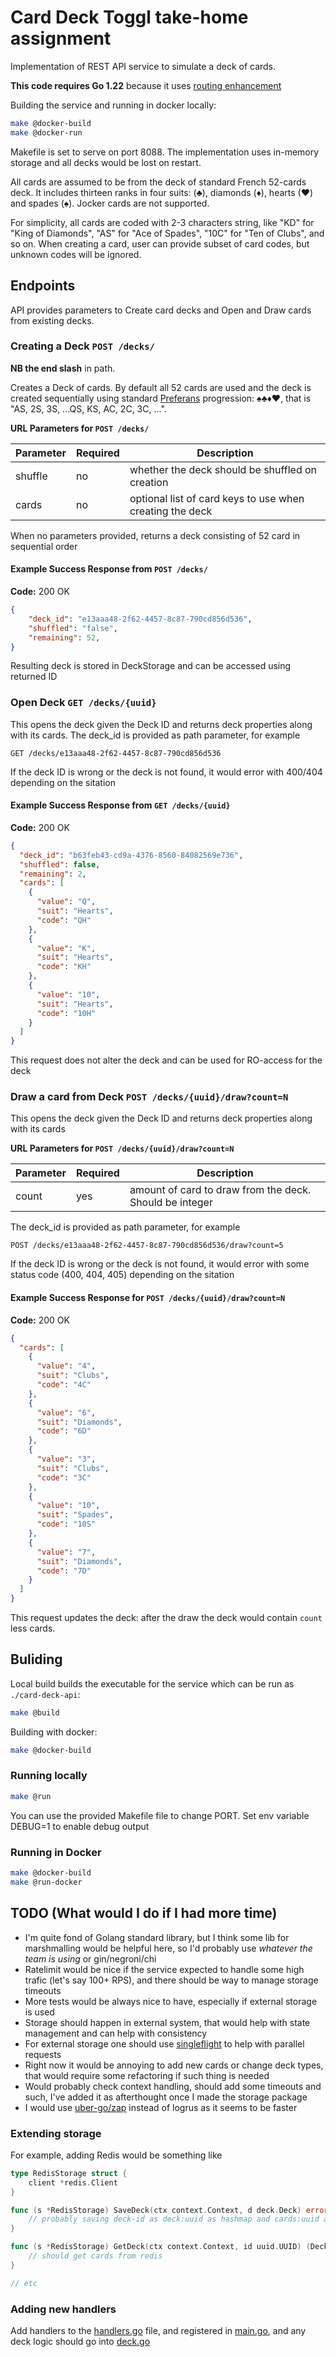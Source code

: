 # Card Deck Toggl take-home assignment

Implementation of REST API service to simulate a deck of cards.

**This code requires Go 1.22** because it uses [routing enhancement](https://go.dev/blog/routing-enhancements)

Building the service and running in docker locally:

```bash
make @docker-build
make @docker-run
```

Makefile is set to serve on port 8088. The implementation uses in-memory storage and all decks would be lost on restart.

All cards are assumed to be from the deck of standard French 52-cards deck. It includes thirteen ranks in four suits: (♣), diamonds (♦), hearts (♥) and spades (♠). Jocker cards are not supported.

For simplicity, all cards are coded with 2-3 characters string, like "KD" for "King of Diamonds", "AS" for "Ace of Spades", "10C" for "Ten of Clubs", and so on. When creating a card, user can provide subset of card codes, but unknown codes will be ignored.


## Endpoints

API provides parameters to Create card decks and Open and Draw cards from existing decks.

### Creating a Deck `POST /decks/`

**NB the end slash** in path.

Creates a Deck of cards. By default all 52 cards are used and the deck is created sequentially using standard [Preferans](https://en.wikipedia.org/wiki/Preferans) progression: ♠♣♦♥, that is "AS, 2S, 3S, ...QS, KS, AC, 2C, 3C, ...". 

**URL Parameters for `POST /decks/`**

| Parameter | Required | Description                                              |
| --------- | -------- | -------------------------------------------------------- |
| shuffle   | no       | whether the deck should be shuffled on creation          |
| cards     | no       | optional list of card keys to use when creating the deck |

When no parameters provided, returns a deck consisting of 52 card in sequential order

#### Example Success Response from `POST /decks/`

**Code:** 200 OK

```json
{
    "deck_id": "e13aaa48-2f62-4457-8c87-790cd856d536",
    "shuffled": "false",
    "remaining": 52,
}
```

Resulting deck is stored in DeckStorage and can be accessed using returned ID

### Open Deck `GET /decks/{uuid}`

This opens the deck given the Deck ID and returns deck properties along with its cards. The deck_id is provided as path parameter, for example

```text
GET /decks/e13aaa48-2f62-4457-8c87-790cd856d536
```

If the deck ID is wrong or the deck is not found, it would error with 400/404 depending on the sitation

#### Example Success Response from `GET /decks/{uuid}`

**Code:** 200 OK

```json
{
  "deck_id": "b63feb43-cd9a-4376-8560-84082569e736",
  "shuffled": false,
  "remaining": 2,
  "cards": [
    {
      "value": "Q",
      "suit": "Hearts",
      "code": "QH"
    },
    {
      "value": "K",
      "suit": "Hearts",
      "code": "KH"
    },
    {
      "value": "10",
      "suit": "Hearts",
      "code": "10H"
    }
  ]
}
```

This request does not alter the deck and can be used for RO-access for the deck

### Draw a card from Deck `POST /decks/{uuid}/draw?count=N`

This opens the deck given the Deck ID and returns deck properties along with its cards

**URL Parameters for `POST /decks/{uuid}/draw?count=N`**

| Parameter | Required | Description                                             |
| --------- | -------- | ------------------------------------------------------- |
| count     | yes      | amount of card to draw from the deck. Should be integer |

The deck_id is provided as path parameter, for example

```text
POST /decks/e13aaa48-2f62-4457-8c87-790cd856d536/draw?count=5
```

If the deck ID is wrong or the deck is not found, it would error with some status code (400, 404, 405) depending on the sitation

#### Example Success Response for `POST /decks/{uuid}/draw?count=N`

**Code:** 200 OK

```json
{
  "cards": [
    {
      "value": "4",
      "suit": "Clubs",
      "code": "4C"
    },
    {
      "value": "6",
      "suit": "Diamonds",
      "code": "6D"
    },
    {
      "value": "3",
      "suit": "Clubs",
      "code": "3C"
    },
    {
      "value": "10",
      "suit": "Spades",
      "code": "10S"
    },
    {
      "value": "7",
      "suit": "Diamonds",
      "code": "7D"
    }
  ]
}
```

This request updates the deck: after the draw the deck would contain `count` less cards.

## Buliding

Local build builds the executable for the service which can be run as `./card-deck-api`:

```bash
make @build
```

Building with docker:

```bash
make @docker-build
```

### Running locally

```bash
make @run
```

You can use the provided Makefile file to change PORT. Set env variable DEBUG=1 to enable debug output

### Running in Docker

```bash
make @docker-build
make @run-docker
```

## TODO (What would I do if I had more time)

* I'm quite fond of Golang standard library, but I think some lib for marshmalling would be helpful here, so I'd probably use _whatever the team is using_ or gin/negroni/chi
* Ratelimit would be nice if the service expected to handle some high trafic (let's say 100+ RPS), and there should be way to manage storage timeouts
* More tests would be always nice to have, especially if external storage is used
* Storage should happen in external system, that would help with state management and can help with consistency
* For external storage one should use [singleflight](https://pkg.go.dev/golang.org/x/sync/singleflight) to help with parallel requests
* Right now it would be annoying to add new cards or change deck types, that would require some refactoring if such thing is needed
* Would probably check context handling, should add some timeouts and such, I've added it as afterthought once I made the storage package
* I would use [uber-go/zap](https://github.com/uber-go/zap) instead of logrus as it seems to be faster

### Extending storage

For example, adding Redis would be something like

```go
type RedisStorage struct {
    client *redis.Client
}

func (s *RedisStorage) SaveDeck(ctx context.Context, d deck.Deck) error {
    // probably saving deck-id as deck:uuid as hashmap and cards:uuid as list
}

func (s *RedisStorage) GetDeck(ctx context.Context, id uuid.UUID) (Deck, bool) {
    // should get cards from redis
}

// etc
```

### Adding new handlers

Add handlers to the [handlers.go](./handlers/handlers.go) file, and registered in [main.go](./main.go), and any deck logic should go into [deck.go](./deck/deck.go)
